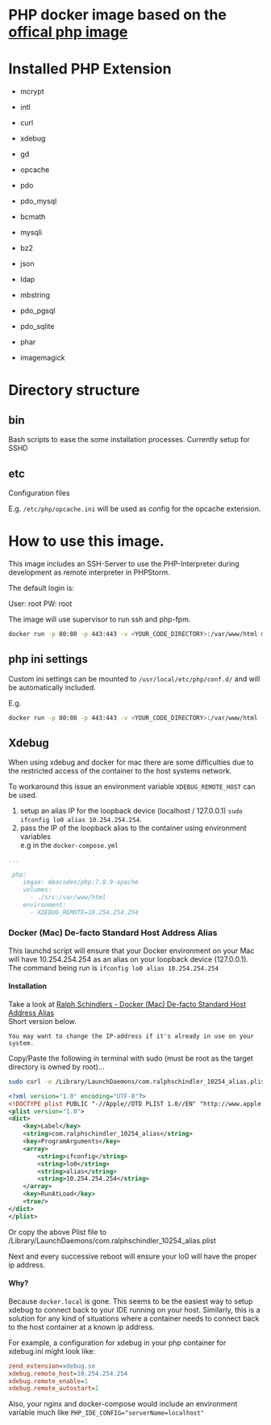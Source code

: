# PHP docker image based on the [offical php image](https://hub.docker.com/_/php/)

# Installed PHP Extension

* mcrypt

* intl

* curl

* xdebug

* gd

* opcache

* pdo

* pdo_mysql

* bcmath 

* mysqli

* bz2 

* json

* ldap

* mbstring

* pdo_pgsql

* pdo_sqlite

* phar

* imagemagick


# Directory structure

## bin

Bash scripts to ease the some installation processes.
Currently setup for SSHD

## etc

Configuration files

E.g. `/etc/php/opcache.ini` will be used as config for the opcache extension.

#
# How to use this image.

This image includes an SSH-Server to use the PHP-Interpreter during development as remote interpreter in PHPStorm.

The default login is:

User: root
PW: root

The image will use supervisor to run ssh and php-fpm.

```bash
docker run -p 80:80 -p 443:443 -v <YOUR_CODE_DIRECTORY>:/var/www/html mbacodes/php:7.0.9-fpm
```

## php ini settings

Custom ini settings can be mounted to `/usr/local/etc/php/conf.d/` and will be automatically included.

E.g. 

```bash
docker run -p 80:80 -p 443:443 -v <YOUR_CODE_DIRECTORY>:/var/www/html -v <YOUR_CUSTOM_INI_FILES_DIR>/custom.ini:/usr/local/etc/php/conf.d/99-custom.ini mbacodes/php:latest
```

## Xdebug

When using xdebug and docker for mac there are some difficulties due to the restricted access of the container to the 
host systems network.

To workaround this issue an environment variable `XDEBUG_REMOTE_HOST` can be used.

1. setup an alias IP for the loopback device (localhost / 127.0.0.1) `sudo ifconfig lo0 alias 10.254.254.254`.
2. pass the IP of the loopback alias to the container using environment variables   
e.g in the `docker-compose.yml`

```yml
...

 php:
    imgae: mbacodes/php:7.0.9-apache
    volumes:
      - ./src:/var/www/html
    environment:
      - XDEBUG_REMOTE=10.254.254.254
```

###  Docker (Mac) De-facto Standard Host Address Alias

This launchd script will ensure that your Docker environment on your Mac will have 10.254.254.254 as an alias on your loopback device (127.0.0.1).  The command being run is `ifconfig lo0 alias 10.254.254.254`

#### Installation

Take a look at [Ralph Schindlers - Docker (Mac) De-facto Standard Host Address Alias](https://gist.github.com/ralphschindler/535dc5916ccbd06f53c1b0ee5a868c93)  
Short version below.

```
You may want to change the IP-address if it's already in use on your system.
```

Copy/Paste the following in terminal with sudo (must be root as the target directory is owned by root)...

```bash
sudo curl -o /Library/LaunchDaemons/com.ralphschindler_10254_alias.plist https://gist.githubusercontent.com/ralphschindler/535dc5916ccbd06f53c1b0ee5a868c93/raw/com.ralphschindler.docker_10254_alias.plist
```


```xml
<?xml version="1.0" encoding="UTF-8"?>
<!DOCTYPE plist PUBLIC "-//Apple//DTD PLIST 1.0//EN" "http://www.apple.com/DTDs/PropertyList-1.0.dtd">
<plist version="1.0">
<dict>
    <key>Label</key>
    <string>com.ralphschindler_10254_alias</string>
    <key>ProgramArguments</key>
    <array>
        <string>ifconfig</string>
        <string>lo0</string>
        <string>alias</string>
        <string>10.254.254.254</string>
    </array>
    <key>RunAtLoad</key>
    <true/>
</dict>
</plist>
```

Or copy the above Plist file to /Library/LaunchDaemons/com.ralphschindler_10254_alias.plist

Next and every successive reboot will ensure your lo0 will have the proper ip address.

#### Why?

Because `docker.local` is gone. This seems to be the easiest way to setup xdebug to connect back to your IDE running on your host.  Similarly, this is a solution for any kind of situations where a container needs to connect back to the host container at a known ip address.

For example, a configuration for xdebug in your php container for xdebug.ini might look like:

```ini
zend_extension=xdebug.so
xdebug.remote_host=10.254.254.254
xdebug.remote_enable=1
xdebug.remote_autostart=1
```

Also, your nginx and docker-compose would include an environment variable much like `PHP_IDE_CONFIG="serverName=localhost"`

